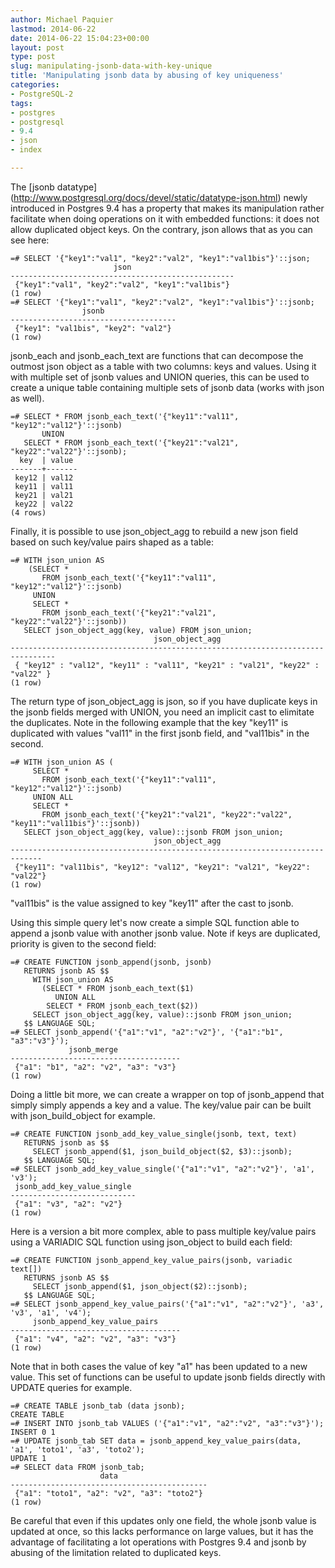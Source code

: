 ```yaml
---
author: Michael Paquier
lastmod: 2014-06-22
date: 2014-06-22 15:04:23+00:00
layout: post
type: post
slug: manipulating-jsonb-data-with-key-unique
title: 'Manipulating jsonb data by abusing of key uniqueness'
categories:
- PostgreSQL-2
tags:
- postgres
- postgresql
- 9.4
- json
- index

---
```

The [jsonb datatype]
(http://www.postgresql.org/docs/devel/static/datatype-json.html) newly
introduced in Postgres 9.4 has a property that makes its manipulation
rather facilitate when doing operations on it with embedded functions:
it does not allow duplicated object keys. On the contrary, json allows
that as you can see here:

    =# SELECT '{"key1":"val1", "key2":"val2", "key1":"val1bis"}'::json;
                           json                       
    --------------------------------------------------
     {"key1":"val1", "key2":"val2", "key1":"val1bis"}
    (1 row)
    =# SELECT '{"key1":"val1", "key2":"val2", "key1":"val1bis"}'::jsonb;
                    jsonb                
    -------------------------------------
     {"key1": "val1bis", "key2": "val2"}
    (1 row)

jsonb\_each and jsonb\_each_text are functions that can decompose the
outmost json object as a table with two columns: keys and values. Using
it with multiple set of jsonb values and UNION queries, this can be used
to create a unique table containing multiple sets of jsonb data (works
with json as well).

    =# SELECT * FROM jsonb_each_text('{"key11":"val11", "key12":"val12"}'::jsonb)
           UNION
       SELECT * FROM jsonb_each_text('{"key21":"val21", "key22":"val22"}'::jsonb);
      key  | value 
    -------+-------
     key12 | val12
     key11 | val11
     key21 | val21
     key22 | val22
    (4 rows)

Finally, it is possible to use json\_object\_agg to rebuild a new json
field based on such key/value pairs shaped as a table:

    =# WITH json_union AS
        (SELECT *
           FROM jsonb_each_text('{"key11":"val11", "key12":"val12"}'::jsonb)
         UNION
         SELECT *
           FROM jsonb_each_text('{"key21":"val21", "key22":"val22"}'::jsonb))
       SELECT json_object_agg(key, value) FROM json_union;
                                    json_object_agg                                 
    --------------------------------------------------------------------------------
     { "key12" : "val12", "key11" : "val11", "key21" : "val21", "key22" : "val22" }
    (1 row)

The return type of json_object_agg is json, so if you have duplicate
keys in the jsonb fields merged with UNION, you need an implicit cast
to elimitate the duplicates. Note in the following example that the
key "key11" is duplicated with values "val11" in the first jsonb field,
and "val11bis" in the second.

    =# WITH json_union AS (
         SELECT *
           FROM jsonb_each_text('{"key11":"val11", "key12":"val12"}'::jsonb)
         UNION ALL
         SELECT *
           FROM jsonb_each_text('{"key21":"val21", "key22":"val22", "key11":"val11bis"}'::jsonb))
       SELECT json_object_agg(key, value)::jsonb FROM json_union;
                                    json_object_agg                               
    -----------------------------------------------------------------------------
     {"key11": "val11bis", "key12": "val12", "key21": "val21", "key22": "val22"}
    (1 row)

"val11bis" is the value assigned to key "key11" after the cast to jsonb.

Using this simple query let's now create a simple SQL function able to append
a jsonb value with another jsonb value. Note if keys are duplicated, priority
is given to the second field:

    =# CREATE FUNCTION jsonb_append(jsonb, jsonb)
       RETURNS jsonb AS $$
         WITH json_union AS
           (SELECT * FROM jsonb_each_text($1)
              UNION ALL
            SELECT * FROM jsonb_each_text($2))
         SELECT json_object_agg(key, value)::jsonb FROM json_union;
       $$ LANGUAGE SQL;
    =# SELECT jsonb_append('{"a1":"v1", "a2":"v2"}', '{"a1":"b1", "a3":"v3"}');
                 jsonb_merge              
    --------------------------------------
     {"a1": "b1", "a2": "v2", "a3": "v3"}
    (1 row)

Doing a little bit more, we can create a wrapper on top of jsonb\_append that
simply simply appends a key and a value. The key/value pair can be built with
json\_build\_object for example.

    =# CREATE FUNCTION jsonb_add_key_value_single(jsonb, text, text)
       RETURNS jsonb as $$
         SELECT jsonb_append($1, json_build_object($2, $3)::jsonb);
       $$ LANGUAGE SQL;
    =# SELECT jsonb_add_key_value_single('{"a1":"v1", "a2":"v2"}', 'a1', 'v3');
     jsonb_add_key_value_single 
    ----------------------------
     {"a1": "v3", "a2": "v2"}
    (1 row)

Here is a version a bit more complex, able to pass multiple key/value pairs
using a VARIADIC SQL function using json_object to build each field:

    =# CREATE FUNCTION jsonb_append_key_value_pairs(jsonb, variadic text[])
       RETURNS jsonb AS $$
         SELECT jsonb_append($1, json_object($2)::jsonb);
       $$ LANGUAGE SQL;
    =# SELECT jsonb_append_key_value_pairs('{"a1":"v1", "a2":"v2"}', 'a3', 'v3', 'a1', 'v4');
         jsonb_append_key_value_pairs     
    --------------------------------------
     {"a1": "v4", "a2": "v2", "a3": "v3"}
    (1 row)

Note that in both cases the value of key "a1" has been updated to a new
value. This set of functions can be useful to update jsonb fields directly
with UPDATE queries for example.

    =# CREATE TABLE jsonb_tab (data jsonb);
    CREATE TABLE
    =# INSERT INTO jsonb_tab VALUES ('{"a1":"v1", "a2":"v2", "a3":"v3"}');
    INSERT 0 1
    =# UPDATE jsonb_tab SET data = jsonb_append_key_value_pairs(data, 'a1', 'toto1', 'a3', 'toto2');
    UPDATE 1
    =# SELECT data FROM jsonb_tab;
                        data                    
    --------------------------------------------
     {"a1": "toto1", "a2": "v2", "a3": "toto2"}
    (1 row)

Be careful that even if this updates only one field, the whole jsonb value
is updated at once, so this lacks performance on large values, but it has
the advantage of facilitating a lot operations with Postgres 9.4 and jsonb
by abusing of the limitation related to duplicated keys.
